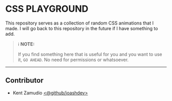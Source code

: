 # CSS PLAYGROUND

This repository serves as a collection of random CSS animations that I made. I will go back to this repository in the future if I have something to add.

> :information_source: **NOTE:**
>
> If you find something here that is useful for you and you want to use it, `GO AHEAD`. No need for permissions or whatsoever.

---

## Contributor

- Kent Zamudio [<@github/joashdev>](https://github.com/joashdev)
